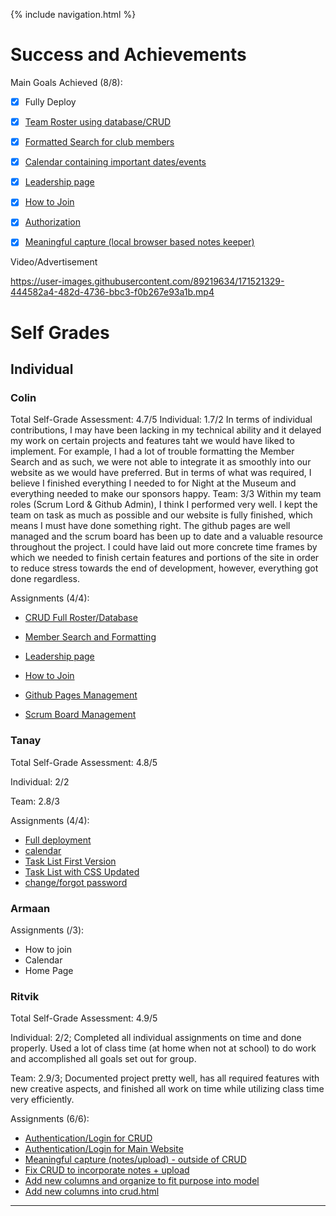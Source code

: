 {% include navigation.html %}

# Success and Achievements #

Main Goals Achieved (8/8):
- [x] Fully Deploy
- [x] [Team Roster using database/CRUD](https://github.com/KoolKidKai/Siuuuu/blob/main/cruddy/templates/cruddy/crud_async.html)
- [x] [Formatted Search for club members](https://github.com/KoolKidKai/Siuuuu/blob/main/cruddy/templates/cruddy/search.html)
- [x] [Calendar containing important dates/events](https://github.com/KoolKidKai/Siuuuu/blob/main/templates/calendar.html)
- [x] [Leadership page](https://github.com/KoolKidKai/Siuuuu/blob/main/templates/clubRoster.html)
- [x] [How to Join](https://github.com/KoolKidKai/Siuuuu/blob/main/templates/join.html)
- [x] [Authorization](https://github.com/KoolKidKai/Siuuuu/blob/main/cruddy/login.py)
- [x] [Meaningful capture (local browser based notes keeper)](https://github.com/KoolKidKai/Siuuuu/blob/main/templates/notes.html)


Video/Advertisement

https://user-images.githubusercontent.com/89219634/171521329-444582a4-482d-4736-bbc3-f0b267e93a1b.mp4


# Self Grades #

## Individual ##

### Colin ###
Total Self-Grade Assessment: 4.7/5
Individual: 1.7/2
In terms of individual contributions, I may have been lacking in my technical ability and it delayed my work on certain projects and features taht we would have liked to implement. For example, I had a lot of trouble formatting the Member Search and as such, we were not able to integrate it as smoothly into our website as we would have preferred. But in terms of what was required, I believe I finished everything I needed to for Night at the Museum and everything needed to make our sponsors happy.
Team: 3/3
Within my team roles (Scrum Lord & Github Admin), I think I performed very well. I kept the team on task as much as possible and our website is fully finished, which means I must have done something right. The github pages are well managed and the scrum board has been up to date and a valuable resource throughout the project. I could have laid out more concrete time frames by which we needed to finish certain features and portions of the site in order to reduce stress towards the end of development, however, everything got done regardless.

Assignments (4/4):
- [CRUD Full Roster/Database](https://github.com/KoolKidKai/Siuuuu/blob/main/cruddy/app_crud_api.py)
- [Member Search and Formatting](https://github.com/KoolKidKai/Siuuuu/blob/main/cruddy/templates/cruddy/search.html)
- [Leadership page](https://github.com/KoolKidKai/Siuuuu/blob/main/templates/clubRoster.html)
- [How to Join](https://github.com/KoolKidKai/Siuuuu/blob/main/templates/join.html)


- [Github Pages Management](https://koolkidkai.github.io/Siuuuu/)
- [Scrum Board Management](https://github.com/KoolKidKai/Siuuuu/projects/1)

### Tanay ###
Total Self-Grade Assessment: 4.8/5

Individual: 2/2

Team: 2.8/3

Assignments (4/4):
- [Full deployment](https://github.com/KoolKidKai/Siuuuu/blob/main/deploymentguide.md)
- [calendar](https://github.com/KoolKidKai/Siuuuu/commit/75f88b883f023e2dcb3369ba5549098900907bc2)
- [Task List First Version](https://github.com/KoolKidKai/Siuuuu/commit/d48794b1f06b4378961f4352d5db016e237ac0d8)
- [Task List with CSS Updated](https://github.com/KoolKidKai/Siuuuu/commit/9b89b0ebf8f006048c3e0e2845b7ed82776ac818)
- [change/forgot password](https://github.com/KoolKidKai/Siuuuu/commit/3632808904c1239394df04601d07a410693e7c6f)

### Armaan ###
Assignments (/3):
- How to join
- Calendar
- Home Page

### Ritvik ###
Total Self-Grade Assessment: 4.9/5

Individual: 2/2; Completed all individual assignments on time and done properly. Used a lot of class time (at home when not at school) to do work and accomplished all goals set out for group. 

Team: 2.9/3; Documented project pretty well, has all required features with new creative aspects, and finished all work on time while utilizing class time very efficiently. 

Assignments (6/6):
- [Authentication/Login for CRUD](https://github.com/KoolKidKai/Siuuuu/blob/main/cruddy/login.py)
- [Authentication/Login for Main Website](https://github.com/KoolKidKai/Siuuuu/blob/main/templates/login.html)
- [Meaningful capture (notes/upload) - outside of CRUD](https://github.com/KoolKidKai/Siuuuu/blob/main/templates/notes.html)
- [Fix CRUD to incorporate notes + upload](https://github.com/KoolKidKai/Siuuuu/blob/main/cruddy/app_crud.py)
- [Add new columns and organize to fit purpose into model](https://github.com/KoolKidKai/Siuuuu/blob/main/cruddy/model.py)
- [Add new columns into crud.html](https://github.com/KoolKidKai/Siuuuu/blob/main/cruddy/templates/cruddy/crud.html)

---------------------------------------------------------------------------------------------------------------------------------------
